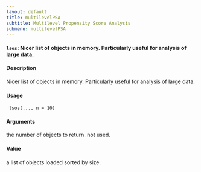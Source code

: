 ```yaml
---
layout: default
title: multilevelPSA
subtitle: Multilevel Propensity Score Analysis
submenu: multilevelPSA
---
```


#### `lsos`: Nicer list of objects in memory. Particularly useful for analysis of large data.

#### Description ####


 Nicer list of objects in memory. Particularly useful for
 analysis of large data. 

#### Usage ####

     
     lsos(..., n = 10)


#### Arguments ####

the number of objects to return. not used.

#### Value ####


 a list of objects loaded sorted by size.


